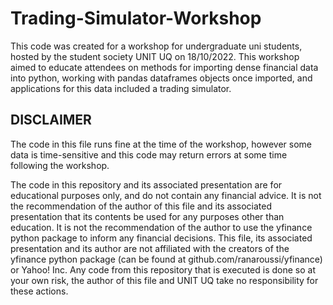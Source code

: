 # Trading-Simulator-Workshop

This code was created for a workshop for undergraduate uni students, hosted by the student society UNIT UQ on 18/10/2022. This workshop aimed to educate attendees on methods for importing dense financial data into python, working with pandas dataframes objects once imported, and applications for this data included a trading simulator.

## DISCLAIMER

The code in this file runs fine at the time of the workshop, however some data is time-sensitive and this code may return errors at some time following the workshop.

The code in this repository and its associated presentation are for educational purposes only, and do not contain any financial advice. It is not the recommendation of the author of this file and its associated presentation that its contents be used for any purposes other than education. It is not the recommendation of the author to use the yfinance python package to inform any financial decisions. This file, its associated presentation and its author are not affiliated with the creators of the yfinance python package (can be found at github.com/ranaroussi/yfinance) or Yahoo! Inc. Any code from this repository that is executed is done so at your own risk, the author of this file and UNIT UQ take no responsibility for these actions.
